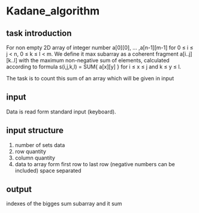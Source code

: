 # Kadane_algorithm
## task introduction
For non empty 2D array of integer number a[0][0], … ,a[n-1][m-1] for 0 ≤ i ≤ j < n, 0 ≤ k ≤ l < m. We define it max subarray as a coherent fragment a[i..j][k..l] with the maximum non-negative sum of elements, calculated according to formula  s(i,j,k,l) = SUM{ a[x][y] } for  i ≤ x ≤ j and k ≤ y ≤ l. 

The task is to count this sum of an array which will be given in input

## input
Data is read form standard input (keyboard).

## input structure
<ol>
<li> number of sets data</li>
<li> row quantity </li>
<li> column quantity </li>
<li> data to array form first row to last row (negative numbers can be included) space separated</li>
</ol>

## output
indexes of the bigges sum subarray and it sum